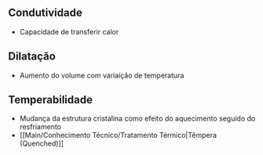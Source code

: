 ## Condutividade
 - Capacidade de transferir calor

## Dilatação
 - Aumento do volume com variaição de temperatura

## Temperabilidade
 - Mudança da estrutura cristalina como efeito do aquecimento seguido do resfriamento 
 - [[Main/Conhecimento Técnico/Tratamento Térmico|Têmpera (Quenched)]]
 